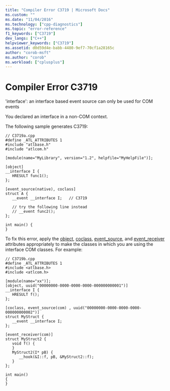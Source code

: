 ```yaml
---
title: "Compiler Error C3719 | Microsoft Docs"
ms.custom: ""
ms.date: "11/04/2016"
ms.technology: ["cpp-diagnostics"]
ms.topic: "error-reference"
f1_keywords: ["C3719"]
dev_langs: ["C++"]
helpviewer_keywords: ["C3719"]
ms.assetid: d0d59d4e-babb-4480-9ef7-70cf1a28165c
author: "corob-msft"
ms.author: "corob"
ms.workload: ["cplusplus"]
---
```

# Compiler Error C3719
'interface': an interface based event source can only be used for COM events  
  
 You declared an interface in a non-COM context.  
  
 The following sample generates C3719:  
  
```  
// C3719a.cpp  
#define _ATL_ATTRIBUTES 1  
#include "atlbase.h"  
#include "atlcom.h"  
  
[module(name="MyLibrary", version="1.2", helpfile="MyHelpFile")];  
  
[object]  
__interface I {  
   HRESULT func1();  
};  
  
[event_source(native), coclass]  
struct A {  
   __event __interface I;   // C3719  
  
   // try the following line instead  
   // __event func2();  
};  
  
int main() {  
}  
```  
  
 To fix this error, apply the [object](../../windows/object-cpp.md), [coclass](../../windows/coclass.md), [event_source](../../windows/event-source.md), and [event_receiver](../../windows/event-receiver.md) attributes appropriately to make the classes in which you are using the interface COM classes. For example:  
  
```  
// C3719b.cpp  
#define _ATL_ATTRIBUTES 1  
#include <atlbase.h>  
#include <atlcom.h>  
  
[module(name="xx")];  
[object, uuid("00000000-0000-0000-0000-000000000001")]  
__interface I {  
   HRESULT f();  
};  
  
[coclass, event_source(com) , uuid("00000000-0000-0000-0000-000000000002")]  
struct MyStruct {  
   __event __interface I;  
};  
  
[event_receiver(com)]  
struct MyStruct2 {  
   void f() {  
   }  
   MyStruct2(I* pB) {  
      __hook(&I::f, pB, &MyStruct2::f);  
   }  
};  
  
int main()  
{  
}  
```